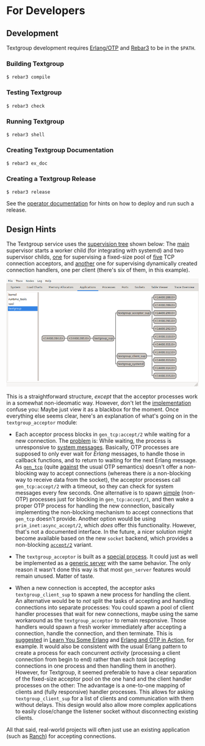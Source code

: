 # For Developers

## Development

Textgroup development requires [Erlang/OTP][erlang] and [Rebar3][rebar3] to be
in the `$PATH`.

### Building Textgroup

```shell
$ rebar3 compile
```

### Testing Textgroup

```shell
$ rebar3 check
```

### Running Textgroup

```shell
$ rebar3 shell
```

### Creating Textgroup Documentation

```shell
$ rebar3 ex_doc
```

### Creating a Textgroup Release

```shell
$ rebar3 release
```

See the [operator documentation][ops] for hints on how to deploy and run such a
release.

## Design Hints

The Textgroup service uses the [supervision tree][supervision] shown below: The
[main][textgroup_sup] supervisor starts a worker child (for integrating with
systemd) and two supervisor childs, [one][acceptor_sup] for supervising a
fixed-size pool of [five][pool_size] TCP connection acceptors, and
[another][client_sup] one for supervising dynamically created connection
handlers, one per client (there's six of them, in this example).

![Supervision tree][tree]

This is a straightforward structure, _except_ that the acceptor processes work
in a somewhat non-ideomatic way. However, don't let the
[implementation][acceptor] confuse you: Maybe just view it as a blackbox for the
moment. Once everything else seems clear, here's an explanation of what's going
on in the `textgroup_acceptor` module:

- Each acceptor process blocks in `gen_tcp:accept/2` while waiting for a new
  connection. The [problem][problem] is: While waiting, the process is
  unresponsive to [system messages][sys]. Basically, OTP processes are supposed
  to only ever wait for _Erlang_ messages, to handle those in callback
  functions, and to return to waiting for the next Erlang message. As
  [`gen_tcp`][gen_tcp] (quite [against][semantics] the usual OTP semantics)
  doesn't offer a non-blocking way to accept connections (whereas there _is_ a
  non-blocking way to receive data from the socket), the acceptor processes call
  `gen_tcp:accept/2` with a timeout, so they can check for system messages every
  few seconds. One alternative is to spawn [simple][simple] (non-OTP) processes
  just for blocking in `gen_tcp:accept/1`, and then wake a proper OTP process
  for handling the new connection, basically implementing the non-blocking
  mechanism to accept connections that `gen_tcp` doesn't provide. Another option
  would be using `prim_inet:async_accept/2`, which _does_ offer this
  functionality. However, that's not a documented interface. In the future, a
  nicer solution might become available based on the new `socket` backend, which
  provides a non-blocking [`accept/2`][socket_accept] variant.

- The `textgroup_acceptor` is built as a [special process][special]. It could
  just as well be implemented as a [generic server][gen_server] with the same
  behavior. The only reason it wasn't done this way is that most `gen_server`
  features would remain unused. Matter of taste.

- When a new connection is accepted, the acceptor asks `textgroup_client_sup` to
  spawn a new process for handling the client. An alternative would be to _not_
  split the tasks of accepting and handling connections into separate processes:
  You could spawn a pool of client handler processes that wait for new
  connections, maybe using the same workaround as the `textgroup_acceptor` to
  remain responsive. Those handlers would spawn a fresh worker immediately after
  accepting a connection, handle the connection, and then terminate. This is
  [suggested][buckets] in [Learn You Some Erlang][lyse] and [Erlang and OTP in
  Action][action], for example. It would also be consistent with the usual
  Erlang pattern to create a process for each concurrent _activity_ (processing
  a client connection from begin to end) rather than each _task_ (accepting
  connections in one process and then handling them in another). However, for
  Textgroup, it seemed preferable to have a clear separation of the fixed-size
  acceptor pool on the one hand and the client handler processes on the other:
  The advantage is a one-to-one mapping of clients and (fully responsive)
  handler processes. This allows for asking `textgroup_client_sup` for a list of
  clients and communication with them without delays. This design would also
  allow more complex applications to easily close/change the listener socket
  without disconnecting existing clients.

All that said, real-world projects will often just use an existing application
(such as [Ranch][ranch]) for accepting connections.

[erlang]: https://erlang.org
[rebar3]: https://rebar3.org
[ops]: https://weiss.github.io/textgroup/operators.html
[supervision]: https://erlang.org/doc/design_principles/des_princ.html#supervision-trees
[textgroup_sup]: https://github.com/weiss/textgroup/blob/main/src/textgroup_sup.erl
[acceptor_sup]: https://github.com/weiss/textgroup/blob/main/src/textgroup_acceptor_sup.erl
[pool_size]: https://github.com/weiss/textgroup/blob/main/config/sys.config
[client_sup]: https://github.com/weiss/textgroup/blob/main/src/textgroup_client_sup.erl
[tree]: https://raw.githubusercontent.com/weiss/textgroup/main/docs/assets/supervision.png
[acceptor]: https://github.com/weiss/textgroup/blob/main/src/textgroup_acceptor.erl
[problem]: https://erlang.org/pipermail/erlang-questions/2016-April/088847.html
[sys]: https://erlang.org/doc/man/sys.html
[gen_tcp]: https://erlang.org/doc/man/gen_tcp.html
[gen_server]: https://erlang.org/doc/design_principles/gen_server_concepts.html
[semantics]: https://erlang.org/pipermail/erlang-questions/2008-February/032912.html
[simple]: https://erlang.org/pipermail/erlang-questions/2017-August/093142.html
[socket_accept]: https://erlang.org/doc/man/socket.html#accept-2
[special]: https://erlang.org/doc/design_principles/spec_proc.html#special-processes
[gen_server]: https://erlang.org/doc/design_principles/gen_server_concepts.html
[buckets]: https://learnyousomeerlang.com/buckets-of-sockets#sockserv-revisited
[lyse]: https://learnyousomeerlang.com
[action]: https://www.manning.com/books/erlang-and-otp-in-action
[ranch]: https://ninenines.eu/docs/#ranch
